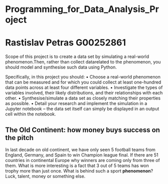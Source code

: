 # Programming_for_Data_Analysis_Project
# Rastislav Petras G00252861

Scope of this project is to create a data set by simulating a real-world phenomenon.Then, rather than collect datarelated to the phenomenon, you should model and synthesise such data using Python.


Specifically, in this project you should:
• Choose a real-world phenomenon that can be measured and for which you could collect at least one-hundred data points across at least four different variables.
• Investigate the types of variables involved, their likely distributions, and their relationships with each other.
• Synthesise/simulate a data set as closely matching their properties as possible.
• Detail your research and implement the simulation in a Jupyter notebook – the data set itself can simply be displayed in an output cell within the notebook.

## The Old Continent: how money buys success on the pitch

In last decade on old continent, we have only seen 5 football teams from England, Germany, and Spain to win Champion league final. If there are 51 countries in continental Europe why winners are coming only from three of them. What is more interesting is a fact that 3 out of 5 teams has won trophy more than just once. What is behind such a sport **phenomenon**? Luck, talent, money or something else.

